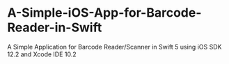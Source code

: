 # A-Simple-iOS-App-for-Barcode-Reader-in-Swift
A Simple Application for Barcode Reader/Scanner in Swift 5 using iOS SDK 12.2 and Xcode IDE 10.2
